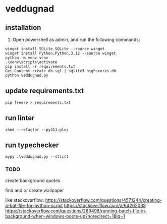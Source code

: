 # veddugnad

## installation
1. Open powershell as admin, and run the following commands:
```shell
winget install SQLite.SQLite --source winget
winget install Python.Python.3.12 --source winget
python -m venv venv
.\venv\scripts\activate
pip install -r requirements.txt
Get-Content create_db.sql | sqlite3 highscores.db
python veddugnad.py
```

## update requirements.txt
```shell
pip freeze > requirements.txt
```

## run linter
```shell
shed --refactor --py311-plus
```

## run typechecker
```shell
mypy .\veddugnad.py --strict
```

### TODO
create background
quotes

find and or create wallpaper

like stackoverflow:
https://stackoverflow.com/questions/4571244/creating-a-bat-file-for-python-script
https://stackoverflow.com/a/64262038
https://stackoverflow.com/questions/289498/running-batch-file-in-background-when-windows-boots-up?noredirect=1&lq=1